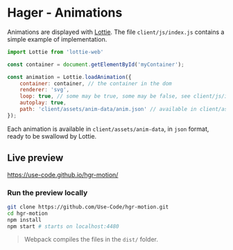 # Hager - Animations #

Animations are displayed with [Lottie](http://airbnb.io/lottie/#/web). The file `client/js/index.js` contains a simple example of implementation. 

``` javascript
import Lottie from 'lottie-web'

const container = document.getElementById('myContainer');

const animation = Lottie.loadAnimation({
	container: container, // the container in the dom
	renderer: 'svg',
	loop: true, // some may be true, some may be false, see client/js/index.js 
	autoplay: true, 
	path: 'client/assets/anim-data/anim.json' // available in client/assets/aniam-data in josn format
});
```

Each animation is available in `client/assets/anim-data`, in `json` format, ready to be swallowd by Lottie. 

## Live preview ##
https://use-code.github.io/hgr-motion/

### Run the preview locally ###

``` bash
git clone https://github.com/Use-Code/hgr-motion.git
cd hgr-motion
npm install
npm start # starts on localhost:4480
```

> Webpack compiles the files in the `dist/` folder.

